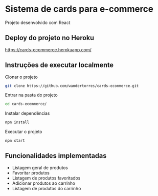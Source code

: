 # Sistema de cards para e-commerce

Projeto desenvolvido com React

## Deploy do projeto no Heroku

https://cards-ecommerce.herokuapp.com/

## Instruções de executar localmente
Clonar o projeto
```bash
git clone https://github.com/wandertorres/cards-ecommerce.git
```

Entrar na pasta do projeto
```bash
cd cards-ecommerce/
```

Instalar dependências
```bash
npm install
```

Executar o projeto
```bash
npm start
```

## Funcionalidades implementadas

 - Listagem geral de produtos
 - Favoritar produtos
 - Listagem de produtos favoritados
 - Adicionar produtos ao carrinho
 - Listagem de produtos do carrinho 
